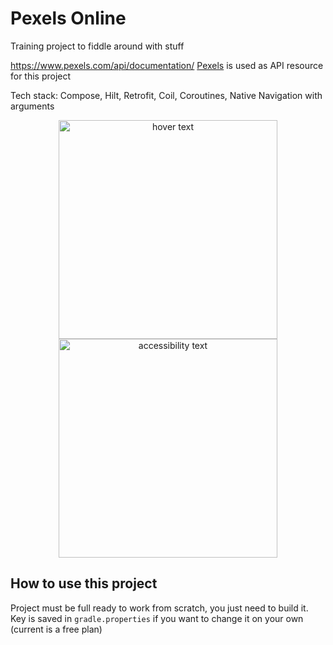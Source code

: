# Pexels Online

Training project to fiddle around with stuff

https://www.pexels.com/api/documentation/
[Pexels](https://www.pexels.com/api/documentation/) is used as API resource for this project 

Tech stack: Compose, Hilt, Retrofit, Coil, Coroutines, Native Navigation with arguments

<p align="center">
  <img src="https://github.com/Pannatuck/PexelsOnline/assets/25908757/e79d61fc-e98e-4a9e-8ab9-f68974b2b340" width="350" title="hover text">
  <img src="https://github.com/Pannatuck/PexelsOnline/assets/25908757/984b4336-7955-49cc-9f75-738f870edebc" width="350" alt="accessibility text">
</p>

## How to use this project

Project must be full ready to work from scratch, you just need to build it. Key is saved in `gradle.properties` if you want to change it on your own (current is a free plan)

